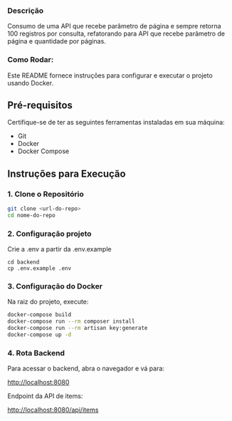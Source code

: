 ### Descrição

Consumo de uma API que recebe parâmetro de página e sempre retorna 100 registros por consulta, refatorando para API que recebe parâmetro de página e quantidade por páginas.

### Como Rodar:

Este README fornece instruções para configurar e executar o projeto usando Docker.

## Pré-requisitos

Certifique-se de ter as seguintes ferramentas instaladas em sua máquina:

- Git
- Docker
- Docker Compose

## Instruções para Execução

### 1. Clone o Repositório

```bash
git clone <url-do-repo>
cd nome-do-repo
```

### 2. Configuração projeto

Crie a .env a partir da .env.example
```
cd backend
cp .env.example .env
```

### 3. Configuração do Docker
Na raiz do projeto, execute:

```bash
docker-compose build
docker-compose run --rm composer install
docker-compose run --rm artisan key:generate
docker-compose up -d
```

### 4. Rota Backend

Para acessar o backend, abra o navegador e vá para:

[http://localhost:8080](http://localhost:8080)

Endpoint da API de items: 

[http://localhost:8080/api/items](http://localhost:8080/api/items)